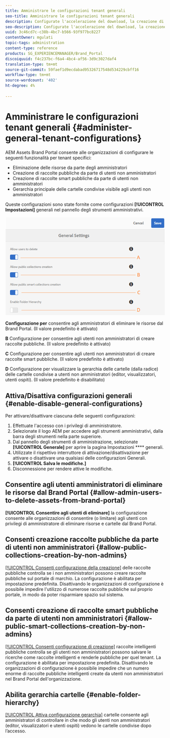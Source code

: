 ```yaml
---
title: Amministrare le configurazioni tenant generali
seo-title: Amministrare le configurazioni tenant generali
description: Configurate l'accelerazione del download, la creazione di raccolte pubbliche, la creazione di raccolte pubbliche e abilitate gli utenti amministratori a eliminare le risorse sui tenant.
seo-description: Configurate l'accelerazione del download, la creazione di raccolte pubbliche, la creazione di raccolte pubbliche e abilitate gli utenti amministratori a eliminare le risorse sui tenant.
uuid: 3c46cd7c-c38b-4bc7-b566-93f977bc8227
contentOwner: mgulati
topic-tags: administration
content-type: reference
products: SG_EXPERIENCEMANAGER/Brand_Portal
discoiquuid: f4c237bc-f6a4-4bc4-af56-3d9c3027daf4
translation-type: tm+mt
source-git-commit: 59faef1d9ecdabad95326717548d534229cbff16
workflow-type: tm+mt
source-wordcount: '402'
ht-degree: 4%

---
```



# Amministrare le configurazioni tenant generali {#administer-general-tenant-configurations}

 AEM Assets Brand Portal consente alle organizzazioni di configurare le seguenti funzionalità per tenant specifici:

* Eliminazione delle risorse da parte degli amministratori
* Creazione di raccolte pubbliche da parte di utenti non amministratori
* Creazione di raccolte smart pubbliche da parte di utenti non amministratori
* Gerarchia principale delle cartelle condivise visibile agli utenti non amministratori

Queste configurazioni sono state fornite come configurazioni **[!UICONTROL Impostazioni]** generali nel pannello degli strumenti amministrativi.

![](assets/general-config.png)

**Configurazione per** consentire agli amministratori di eliminare le risorse dal Brand Portal. (Il valore predefinito è attivato)

**B** Configurazione per consentire agli utenti non amministratori di creare raccolte pubbliche. (Il valore predefinito è attivato)

**C** Configurazione per consentire agli utenti non amministratori di creare raccolte smart pubbliche. (Il valore predefinito è attivato)

**D** Configurazione per visualizzare la gerarchia delle cartelle (dalla radice) delle cartelle condivise a utenti non amministratori (editor, visualizzatori, utenti ospiti). (Il valore predefinito è disabilitato)

## Attiva/Disattiva configurazioni generali {#enable-disable-general-configurations}

Per attivare/disattivare ciascuna delle seguenti configurazioni:

1. Effettuate l&#39;accesso con i privilegi di amministratore.
1. Selezionate il logo AEM per accedere agli strumenti amministrativi, dalla barra degli strumenti nella parte superiore.
1. Dal pannello degli strumenti di amministrazione, selezionate **[!UICONTROL Generale]** per aprire la pagina Impostazioni **** generali.
1. Utilizzate il rispettivo interruttore di attivazione/disattivazione per attivare o disattivare una qualsiasi delle configurazioni Generali.
1. **[!UICONTROL Salva le modifiche.]**
1. Disconnessione per rendere attive le modifiche.

## Consentire agli utenti amministratori di eliminare le risorse dal Brand Portal {#allow-admin-users-to-delete-assets-from-brand-portal}

**[!UICONTROL Consentire agli utenti di eliminare]** la configurazione consente alle organizzazioni di consentire (o limitare) agli utenti con privilegi di amministratore di eliminare risorse e cartelle dal Brand Portal.

## Consenti creazione raccolte pubbliche da parte di utenti non amministratori {#allow-public-collections-creation-by-non-admins}

[[!UICONTROL Consenti configurazione della creazione]](../using/brand-portal-share-collection.md#main-pars-text-1915052376) delle raccolte pubbliche controlla se i non amministratori possono creare raccolte pubbliche sul portale di marchio. La configurazione è abilitata per impostazione predefinita. Disattivando le organizzazioni di configurazione è possibile impedire l&#39;utilizzo di numerose raccolte pubbliche sul proprio portale, in modo da poter risparmiare spazio sul sistema.

## Consenti creazione di raccolte smart pubbliche da parte di utenti non amministratori {#allow-public-smart-collections-creation-by-non-admins}

[[!UICONTROL Consenti configurazione di creazione]](../using/brand-portal-searching.md#main-pars-header-500620467) raccolte intelligenti pubbliche controlla se gli utenti non amministratori possono salvare le ricerche come raccolte intelligenti e renderle pubbliche per quel tenant. La configurazione è abilitata per impostazione predefinita. Disattivando le organizzazioni di configurazione è possibile impedire che un numero enorme di raccolte pubbliche intelligenti create da utenti non amministratori nel Brand Portal dell&#39;organizzazione.

<!-- 
## Allow download acceleration {#allow-download-acceleration}

[[!UICONTROL Allow download acceleration]](../using/accelerated-download.md) configuration lets the organizations to allow accelerated downloads of assets from Brand Portal and shared links, by integrating with IBM Aspera Connect that is an install-on-demand application. The application uses proprietary technology to remove TCP overheads.
-->

## Abilita gerarchia cartelle {#enable-folder-hierarchy}

[[!UICONTROL Attiva configurazione gerarchia]](../using/brand-portal-sharing-folders.md#non-admin-user-access-to-shared-folders) cartelle consente agli amministratori di controllare in che modo gli utenti non amministratori (editor, visualizzatori e utenti ospiti) vedono le cartelle condivise dopo l’accesso.
